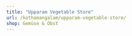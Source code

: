 ```yaml
---
title: "Upparam Vegetable Store"
url: /kothamangalam/upparam-vegetable-store/
shop: Gemüse & Obst
---
```

